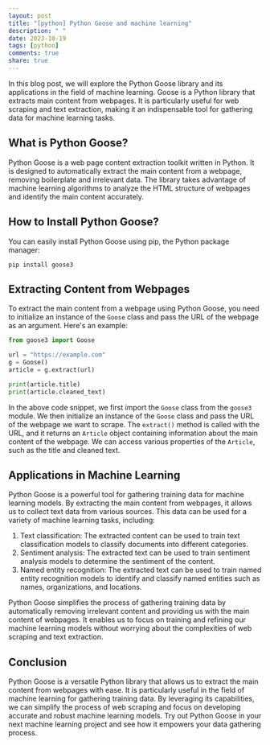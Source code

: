 ```yaml
---
layout: post
title: "[python] Python Goose and machine learning"
description: " "
date: 2023-10-19
tags: [python]
comments: true
share: true
---
```


In this blog post, we will explore the Python Goose library and its applications in the field of machine learning. Goose is a Python library that extracts main content from webpages. It is particularly useful for web scraping and text extraction, making it an indispensable tool for gathering data for machine learning tasks.

## What is Python Goose?

Python Goose is a web page content extraction toolkit written in Python. It is designed to automatically extract the main content from a webpage, removing boilerplate and irrelevant data. The library takes advantage of machine learning algorithms to analyze the HTML structure of webpages and identify the main content accurately.

## How to Install Python Goose?

You can easily install Python Goose using pip, the Python package manager:

```shell
pip install goose3
```

## Extracting Content from Webpages

To extract the main content from a webpage using Python Goose, you need to initialize an instance of the `Goose` class and pass the URL of the webpage as an argument. Here's an example:

```python
from goose3 import Goose

url = "https://example.com"
g = Goose()
article = g.extract(url)

print(article.title)
print(article.cleaned_text)
```

In the above code snippet, we first import the `Goose` class from the `goose3` module. We then initialize an instance of the `Goose` class and pass the URL of the webpage we want to scrape. The `extract()` method is called with the URL, and it returns an `Article` object containing information about the main content of the webpage. We can access various properties of the `Article`, such as the title and cleaned text.

## Applications in Machine Learning

Python Goose is a powerful tool for gathering training data for machine learning models. By extracting the main content from webpages, it allows us to collect text data from various sources. This data can be used for a variety of machine learning tasks, including:

1. Text classification: The extracted content can be used to train text classification models to classify documents into different categories.
2. Sentiment analysis: The extracted text can be used to train sentiment analysis models to determine the sentiment of the content.
3. Named entity recognition: The extracted text can be used to train named entity recognition models to identify and classify named entities such as names, organizations, and locations.

Python Goose simplifies the process of gathering training data by automatically removing irrelevant content and providing us with the main content of webpages. It enables us to focus on training and refining our machine learning models without worrying about the complexities of web scraping and text extraction.

## Conclusion

Python Goose is a versatile Python library that allows us to extract the main content from webpages with ease. It is particularly useful in the field of machine learning for gathering training data. By leveraging its capabilities, we can simplify the process of web scraping and focus on developing accurate and robust machine learning models. Try out Python Goose in your next machine learning project and see how it empowers your data gathering process.